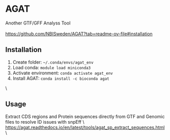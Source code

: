 # AGAT
Another GTF/GFF Analyss Tool \
\
https://github.com/NBISweden/AGAT?tab=readme-ov-file#installation

## Installation
1. Create folder: `~/.conda/envs/agat_env`
2. Load conda: `module load miniconda3`
3. Activate environment: `conda activate agat_env`
4. Install AGAT: `conda install -c bioconda agat`

\
## Usage
Extract CDS regions and Protein sequences directly from GTF and Genomic files to resolve ID issues with snpEff 
\ 
https://agat.readthedocs.io/en/latest/tools/agat_sp_extract_sequences.html \
\

